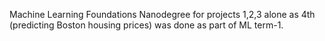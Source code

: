 Machine Learning Foundations Nanodegree for projects 1,2,3 alone as 4th (predicting Boston housing prices) was done as part of ML term-1.
